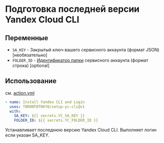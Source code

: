 # Подготовка последней версии Yandex Cloud CLI

## Переменные

* `SA_KEY` - Закрытый ключ вашего сервисного аккаунта (формат JSON) [необязательно]
* `FOLDER_ID` - [Идентификатор папки](https://yandex.cloud/en/docs/resource-manager/operations/folder/get-id?utm_referrer=https%3A%2F%2Fduckduckgo.com%2F) сервисного аккаунта (формат строка) [optional]

## Использование

см. [action.yml](action.yml)

```yaml
- name: Install Yandex CLI and Login
  uses: T0R0NT0T0KY0/setup-yc-cli@v1
  with:
    SA_KEY: ${{ secrets.YC_SA_KEY }}
    FOLDER_ID: ${{ secrets.YC_FOLDER_ID }}
```

Устанавливает последнюю версию Yandex Cloud CLI. Выполняет логин если указан SA_KEY.
